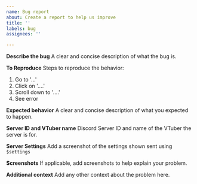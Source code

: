 ```yaml
---
name: Bug report
about: Create a report to help us improve
title: ''
labels: bug
assignees: ''

---
```


**Describe the bug**
A clear and concise description of what the bug is.

**To Reproduce**
Steps to reproduce the behavior:
1. Go to '...'
2. Click on '....'
3. Scroll down to '....'
4. See error

**Expected behavior**
A clear and concise description of what you expected to happen.

**Server ID and VTuber name**
Discord Server ID and name of the VTuber the server is for.

**Server Settings**
Add a screenshot of the settings shown sent using `$settings`

**Screenshots**
If applicable, add screenshots to help explain your problem.

**Additional context**
Add any other context about the problem here.
